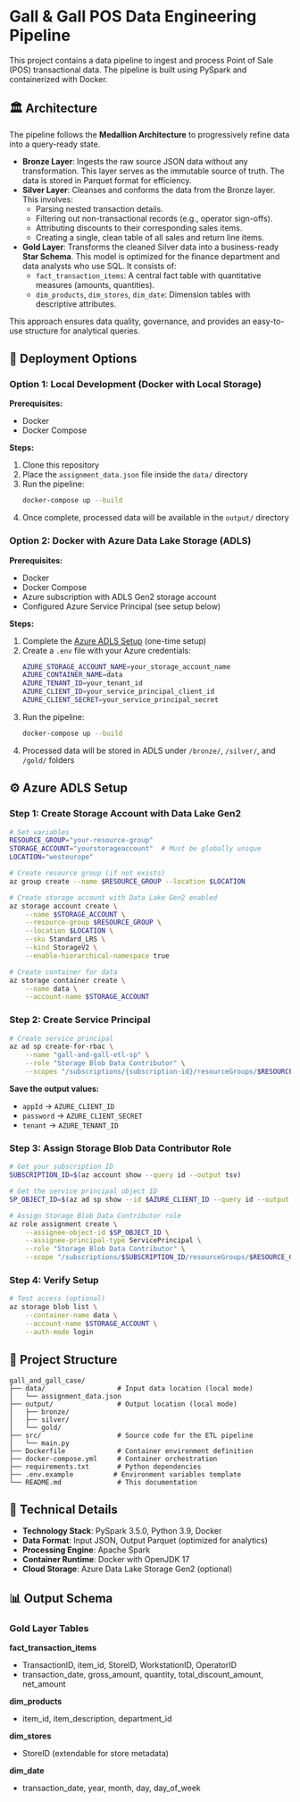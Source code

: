 # Gall & Gall POS Data Engineering Pipeline

This project contains a data pipeline to ingest and process Point of Sale (POS) transactional data. The pipeline is built using PySpark and containerized with Docker.

## 🏛️ Architecture

The pipeline follows the **Medallion Architecture** to progressively refine data into a query-ready state.

* **Bronze Layer**: Ingests the raw source JSON data without any transformation. This layer serves as the immutable source of truth. The data is stored in Parquet format for efficiency.
* **Silver Layer**: Cleanses and conforms the data from the Bronze layer. This involves:
    * Parsing nested transaction details.
    * Filtering out non-transactional records (e.g., operator sign-offs).
    * Attributing discounts to their corresponding sales items.
    * Creating a single, clean table of all sales and return line items.
* **Gold Layer**: Transforms the cleaned Silver data into a business-ready **Star Schema**. This model is optimized for the finance department and data analysts who use SQL. It consists of:
    * `fact_transaction_items`: A central fact table with quantitative measures (amounts, quantities).
    * `dim_products`, `dim_stores`, `dim_date`: Dimension tables with descriptive attributes.

This approach ensures data quality, governance, and provides an easy-to-use structure for analytical queries.

## 🚀 Deployment Options

### Option 1: Local Development (Docker with Local Storage)

**Prerequisites:**
* Docker
* Docker Compose

**Steps:**
1. Clone this repository
2. Place the `assignment_data.json` file inside the `data/` directory
3. Run the pipeline:
    ```bash
    docker-compose up --build
    ```
4. Once complete, processed data will be available in the `output/` directory

### Option 2: Docker with Azure Data Lake Storage (ADLS)

**Prerequisites:**
* Docker
* Docker Compose  
* Azure subscription with ADLS Gen2 storage account
* Configured Azure Service Principal (see setup below)

**Steps:**
1. Complete the [Azure ADLS Setup](#azure-adls-setup) (one-time setup)
2. Create a `.env` file with your Azure credentials:
    ```bash
    AZURE_STORAGE_ACCOUNT_NAME=your_storage_account_name
    AZURE_CONTAINER_NAME=data
    AZURE_TENANT_ID=your_tenant_id
    AZURE_CLIENT_ID=your_service_principal_client_id
    AZURE_CLIENT_SECRET=your_service_principal_secret
    ```
3. Run the pipeline:
    ```bash
    docker-compose up --build
    ```
4. Processed data will be stored in ADLS under `/bronze/`, `/silver/`, and `/gold/` folders

## ⚙️ Azure ADLS Setup

### Step 1: Create Storage Account with Data Lake Gen2

```bash
# Set variables
RESOURCE_GROUP="your-resource-group"
STORAGE_ACCOUNT="yourstorageaccount"  # Must be globally unique
LOCATION="westeurope"

# Create resource group (if not exists)
az group create --name $RESOURCE_GROUP --location $LOCATION

# Create storage account with Data Lake Gen2 enabled
az storage account create \
    --name $STORAGE_ACCOUNT \
    --resource-group $RESOURCE_GROUP \
    --location $LOCATION \
    --sku Standard_LRS \
    --kind StorageV2 \
    --enable-hierarchical-namespace true

# Create container for data
az storage container create \
    --name data \
    --account-name $STORAGE_ACCOUNT
```

### Step 2: Create Service Principal

```bash
# Create service principal
az ad sp create-for-rbac \
    --name "gall-and-gall-etl-sp" \
    --role "Storage Blob Data Contributor" \
    --scopes "/subscriptions/{subscription-id}/resourceGroups/$RESOURCE_GROUP/providers/Microsoft.Storage/storageAccounts/$STORAGE_ACCOUNT"
```

**Save the output values:**
- `appId` → `AZURE_CLIENT_ID`
- `password` → `AZURE_CLIENT_SECRET` 
- `tenant` → `AZURE_TENANT_ID`

### Step 3: Assign Storage Blob Data Contributor Role

```bash
# Get your subscription ID
SUBSCRIPTION_ID=$(az account show --query id --output tsv)

# Get the service principal object ID
SP_OBJECT_ID=$(az ad sp show --id $AZURE_CLIENT_ID --query id --output tsv)

# Assign Storage Blob Data Contributor role
az role assignment create \
    --assignee-object-id $SP_OBJECT_ID \
    --assignee-principal-type ServicePrincipal \
    --role "Storage Blob Data Contributor" \
    --scope "/subscriptions/$SUBSCRIPTION_ID/resourceGroups/$RESOURCE_GROUP/providers/Microsoft.Storage/storageAccounts/$STORAGE_ACCOUNT"
```

### Step 4: Verify Setup

```bash
# Test access (optional)
az storage blob list \
    --container-name data \
    --account-name $STORAGE_ACCOUNT \
    --auth-mode login
```

## 📂 Project Structure

```
gall_and_gall_case/
├── data/                  # Input data location (local mode)
│   └── assignment_data.json
├── output/                # Output location (local mode)
│   ├── bronze/
│   ├── silver/
│   └── gold/
├── src/                   # Source code for the ETL pipeline
│   └── main.py
├── Dockerfile             # Container environment definition
├── docker-compose.yml     # Container orchestration
├── requirements.txt       # Python dependencies
├── .env.example          # Environment variables template
└── README.md              # This documentation
```

## 🔧 Technical Details

* **Technology Stack**: PySpark 3.5.0, Python 3.9, Docker
* **Data Format**: Input JSON, Output Parquet (optimized for analytics)
* **Processing Engine**: Apache Spark
* **Container Runtime**: Docker with OpenJDK 17
* **Cloud Storage**: Azure Data Lake Storage Gen2 (optional)

## 📊 Output Schema

### Gold Layer Tables

**fact_transaction_items**
- TransactionID, item_id, StoreID, WorkstationID, OperatorID
- transaction_date, gross_amount, quantity, total_discount_amount, net_amount

**dim_products**
- item_id, item_description, department_id

**dim_stores**
- StoreID (extendable for store metadata)

**dim_date**
- transaction_date, year, month, day, day_of_week